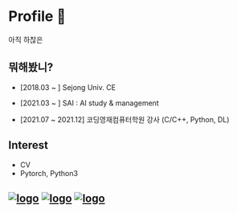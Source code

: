 # Profile 💩

아직 하찮은

## 뭐해봤니?

* [2018.03 ~ ] Sejong Univ. CE

* [2021.03 ~ ] SAI : AI study & management

* [2021.07 ~ 2021.12] 코딩영재컴퓨터학원 강사 (C/C++, Python, DL)

## Interest

* CV
* Pytorch, Python3


[![logo](https://img.shields.io/badge/Blog-블로그-007396?style=flat)](https://yyongjae.tistory.com/) [![logo](https://img.shields.io/badge/Instagram-__yyongjae-E4405F?style=flat&logo=instagram&logoColor=white)](https://www.instagram.com/__yyongjae/) [![logo](https://img.shields.io/badge/Mail-dydwo706@naver.com-D14836?style=flat&logo=gmail&logoColor=white)](mailto:dydwo706@naver.com)
---
<!-- 
<a href="https://github.com/yyongjae/github-readme-stats">
  <img align="center" src="https://github-readme-stats.vercel.app/api?username=yyongjae&show_icons=true&theme=tokyonight" />
</a>
<a href="https://github.com/yyongjae/convoychat">
  <img align="center" src="https://github-readme-stats.vercel.app/api/top-langs/?username=yyongjae&layout=compact&theme=tokyonight" />
</a>
 -->
